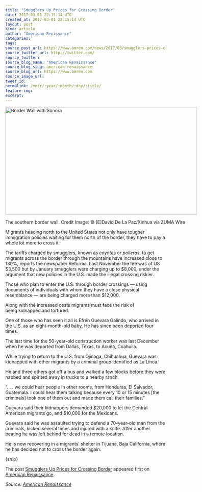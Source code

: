 ```yaml
---
title: "Smugglers Up Prices for Crossing Border"
date: 2017-03-01 22:15:14 UTC
created_at: 2017-03-01 22:15:14 UTC
layout: post
kind: article
author: "American Renissance"
categories: 
tags: 
source_post_url: https://www.amren.com/news/2017/03/smugglers-prices-crossing-border/
source_twitter_url: http://twitter.com/
source_twitter: 
source_blog_name: "American Renaissance"
source_blog_slug: american-renaissance
source_blog_url: https://www.amren.com
source_image_url: 
tweet_id:
permalink: /mntr/:year/:month/:day/:title/
feature-img: 
excerpt:
---
```

<div id="fb-root"></div>
<p></p><div id="attachment_123375" style="width: 611px" class="wp-caption aligncenter"><img class="wp-image-123375" src="https://www.amren.com/wp-content/uploads/2017/03/Border-Wall-With-Sonora.jpeg" alt="Border Wall with Sonora" width="601" height="338"><p class="wp-caption-text">The southern border wall. Credit Image: © [E]David De La Paz/Xinhua via ZUMA Wire</p></div>Migrants heading north to the United States not only have tougher immigration policies waiting for them north of the border, they have to pay a whole lot more to cross it.<p></p>
<p>The tariffs charged by smugglers, known as <em>coyotes</em> or <em>polleros</em>, to get migrants across the border through the mountains have increased close to 130%, reports the newspaper Reforma. Last November the fee was of US $3,500 but by January smugglers were charging up to $8,000, under the argument that new policies in the U.S. made the illegal crossing riskier.</p>
<p>Those who plan to enter the U.S. through border crossings — using documents of individuals with whom they have a close physical resemblance — are being charged more than $12,000.</p>
<p>Along with the increased costs migrants must face the risk of being kidnapped and tortured.</p>
<p>One of those who has seen it all is Efrén Guevara Galindo, who arrived in the U.S. as an eight-month-old baby, He has since been deported four times.</p>
<p>The last time for the 50-year-old construction worker was last December when he was deported from Dallas, Texas, to Acuña, Coahuila.</p>
<p>While trying to return to the U.S. from Ojinaga, Chihuahua, Guevara was kidnapped with other migrants by a criminal group identified as La Línea.</p>
<p>He and three others got off a bus and walked a few blocks before they were nabbed and spirited away in trucks to a nearby ranch.</p>
<p>“. . . we could hear people in other rooms, from Honduras, El Salvador, Guatemala. I could hear them talking because every 10 or 15 minutes [the criminals] took one of them out and made them call their families.”</p>
<p>Guevara said their kidnappers demanded $20,000 to let the Central American migrants go, and $10,000 for the Mexicans.</p>
<p>Guevara said he was assaulted trying to defend a 70-year-old man from the criminals, kicked several times and injured with a knife. After another beating he was left behind for dead in a remote location.</p>
<p>He is now recovering in a migrants’ shelter in Tijuana, Baja California, where he has decided not to cross the border again.</p>
<p>{snip}</p>
<p>The post <a rel="nofollow" href="https://www.amren.com/news/2017/03/smugglers-prices-crossing-border/">Smugglers Up Prices for Crossing Border</a> appeared first on <a rel="nofollow" href="https://www.amren.com">American Renaissance</a>.</p><div class="">
    <i>Source: <a href="https://www.amren.com">American Renaissance</a></i>
</div>
